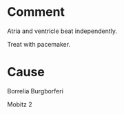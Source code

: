 # Comment

Atria and ventricle beat independently.

Treat with pacemaker.

# Cause

Borrelia Burgborferi

Mobitz 2
